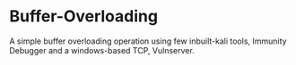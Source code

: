# Buffer-Overloading

A simple buffer overloading operation using few inbuilt-kali tools, Immunity Debugger and a windows-based TCP, Vulnserver. 
